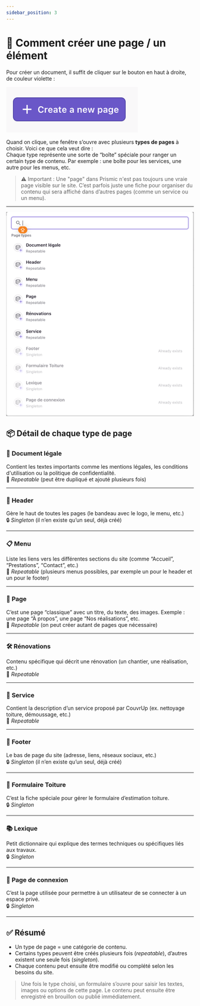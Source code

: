 ```yaml
---
sidebar_position: 3
---
```


# 📄 Comment créer une page / un élément

Pour créer un document, il suffit de cliquer sur le bouton en haut à droite, de couleur violette :

![Bouton Créer](./img/button_create_new_page.png)

Quand on clique, une fenêtre s’ouvre avec plusieurs **types de pages** à choisir. Voici ce que cela veut dire :  
Chaque type représente une sorte de “boîte” spéciale pour ranger un certain type de contenu. Par exemple : une boîte pour les services, une autre pour les menus, etc.

> ⚠️ Important : Une "page" dans Prismic n'est pas toujours une vraie page visible sur le site. C’est parfois juste une fiche pour organiser du contenu qui sera affiché dans d’autres pages (comme un service ou un menu).

---

![Types de page](./img/liste_page_type.png)

## 📦 Détail de chaque type de page

### 🧾 **Document légale**

Contient les textes importants comme les mentions légales, les conditions d'utilisation ou la politique de confidentialité.  
🔁 _Repeatable_ (peut être dupliqué et ajouté plusieurs fois)

---

### 🧱 **Header**

Gère le haut de toutes les pages (le bandeau avec le logo, le menu, etc.)  
🔒 _Singleton_ (il n’en existe qu’un seul, déjà créé)

---

### 📋 **Menu**

Liste les liens vers les différentes sections du site (comme “Accueil”, “Prestations”, “Contact”, etc.)  
🔁 _Repeatable_ (plusieurs menus possibles, par exemple un pour le header et un pour le footer)

---

### 📄 **Page**

C’est une page “classique” avec un titre, du texte, des images. Exemple : une page “À propos”, une page “Nos réalisations”, etc.  
🔁 _Repeatable_ (on peut créer autant de pages que nécessaire)

---

### 🛠️ **Rénovations**

Contenu spécifique qui décrit une rénovation (un chantier, une réalisation, etc.)  
🔁 _Repeatable_

---

### 🧰 **Service**

Contient la description d’un service proposé par CouvrUp (ex. nettoyage toiture, démoussage, etc.)  
🔁 _Repeatable_

---

### 🔻 **Footer**

Le bas de page du site (adresse, liens, réseaux sociaux, etc.)  
🔒 _Singleton_ (il n’en existe qu’un seul, déjà créé)

---

### 🧾 **Formulaire Toiture**

C’est la fiche spéciale pour gérer le formulaire d’estimation toiture.  
🔒 _Singleton_

---

### 📚 **Lexique**

Petit dictionnaire qui explique des termes techniques ou spécifiques liés aux travaux.  
🔒 _Singleton_

---

### 🔐 **Page de connexion**

C’est la page utilisée pour permettre à un utilisateur de se connecter à un espace privé.  
🔒 _Singleton_

---

## ✅ Résumé

- Un type de page = une catégorie de contenu.
- Certains types peuvent être créés plusieurs fois (_repeatable_), d’autres existent une seule fois (_singleton_).
- Chaque contenu peut ensuite être modifié ou complété selon les besoins du site.

> Une fois le type choisi, un formulaire s’ouvre pour saisir les textes, images ou options de cette page. Le contenu peut ensuite être enregistré en brouillon ou publié immédiatement.
